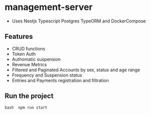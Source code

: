 
# management-server
- Uses Nestjs Typescript Postgres TypeORM and DockerCompose
## Features 
- CRUD functions 
- Token Auth
- Authomatic suspension
- Revenue Metrics
- Filtered and Paginated Accounts by sex, status and age range
- Frequency and Suspension status
- Entries and Payments registration and filtration

## Run the project
```bash  npm run start ```

